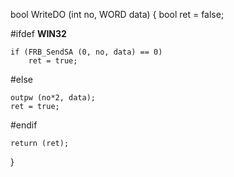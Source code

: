 bool    WriteDO (int no, WORD data)
{
	bool ret = false;  

#ifdef __WIN32__

	if (FRB_SendSA (0, no, data) == 0)
		ret = true;
#else
  
	outpw (no*2, data);       
	ret = true;
  
#endif

    return (ret);
}
